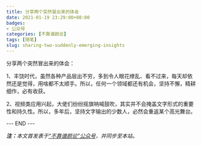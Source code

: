 ```yaml
---
title: 分享两个突然冒出来的体会
date: 2021-01-19 23:29:00+08:00
badges:
- 公众号
categories: [不靠谱颜论]
tags: [随笔]
slug: sharing-two-suddenly-emerging-insights
---
```


分享两个突然冒出来的体会：

1、丰饶时代，虽然各种产品层出不穷，多到令人眼花缭乱、看不过来，每天却依然还是觉得，用啥都不太顺手。所以，任何一个领域都还有机会，坚持不懈，精耕细作，必有收获。

2、视频类应用兴起，大佬们纷纷摇旗呐喊鼓吹，其实并不会掩盖文字形式的重要性和持久性。所以，多年后，坚持文字输出的少数人，必然会重返某个高光舞台。

<div class="p-5 text-center">--- END ---</div>

<i><b>注：</b>本文首发表于[“不靠谱颜论”公众号](https://mp.weixin.qq.com/s/4GaYwVpE3wW6nWO0kc4Scg)，并同步至本站。</i>

